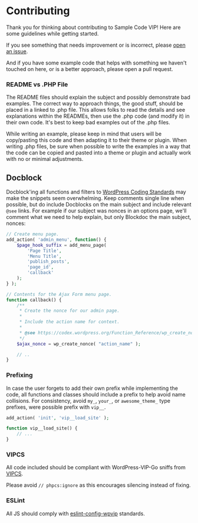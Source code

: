 # Contributing

Thank you for thinking about contributing to Sample Code VIP! Here are some guidelines while getting started.

If you see something that needs improvement or is incorrect, please [open an issue](https://github.com/Automattic/sample-code-vip/issues).

And if you have some example code that helps with something we haven't touched on here, or is a better approach, please open a pull request.

### README vs .PHP File

The README files should explain the subject and possibly demonstrate bad examples. The correct way to approach things, the good stuff, should be placed in a linked to .php file. This allows folks to read the details and see explanations within the READMEs, then use the .php code (and modify it) in their own code. It's best to keep bad examples out of the .php files.

While writing an example, please keep in mind that users will be copy/pasting this code and then adapting it to their theme or plugin. When writing .php files, be sure when possible to write the examples in a way that the code can be copied and pasted into a theme or plugin and actually work with no or minimal adjustments.

## Docblock

Docblock'ing all functions and filters to [WordPress Coding Standards](https://make.wordpress.org/core/handbook/best-practices/coding-standards/php/) may make the snippets seem overwhelming. Keep comments single line when possible, but do include Docblocks on the main subject and include relevant `@see` links. For example if our subject was nonces in an options page, we'll comment what we need to help explain, but only Blockdoc the main subject, nonces:

```php
// Create menu page.
add_action( 'admin_menu', function() {
	$page_hook_suffix = add_menu_page(
		'Page Title',
		'Menu Title',
		'publish_posts',
		'page_id',
		'callback'
	);
} );

// Contents for the Ajax Form menu page.
function callback() {
	/**
	 * Create the nonce for our admin page.
	 *
	 * Include the action name for context.
	 *
	 * @see https://codex.wordpress.org/Function_Reference/wp_create_nonce
	 */
	$ajax_nonce = wp_create_nonce( "action_name" );

	// ..
}
```

### Prefixing

In case the user forgets to add their own prefix while implementing the code, all functions and classes should include a prefix to help avoid name collisions. For consistency, avoid `my_`, `your_`, or `awesome_theme_` type prefixes, were possible prefix with `vip__`.

```php
add_action( 'init', 'vip__load_site' );

function vip__load_site() {
    // ...
}
```

### VIPCS

All code included should be compliant with WordPress-VIP-Go sniffs from [VIPCS](https://github.com/Automattic/VIP-Coding-Standards).

Please avoid `// phpcs:ignore` as this encourages silencing instead of fixing.

### ESLint

All JS should comply with [eslint-config-wpvip](https://github.com/Automattic/eslint-config-wpvip) standards.
